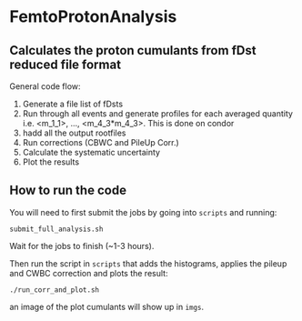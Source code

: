 
# FemtoProtonAnalysis #

## Calculates the proton cumulants from fDst reduced file format ##

General code flow:

1. Generate a file list of fDsts
2. Run through all events and generate profiles for each averaged quantity i.e. <m_1_1>, ..., <m_4_3*m_4_3>. This is done on condor
3. hadd all the output rootfiles 
4. Run corrections (CBWC and PileUp Corr.)
5. Calculate the systematic uncertainty 
6. Plot the results


## How to run the code ##

You will need to first submit the jobs by going into `scripts` and running:

` submit_full_analysis.sh `

Wait for the jobs to finish (~1-3 hours).

Then run the script in ` scripts ` that adds the histograms, applies the pileup and CWBC correction and plots the result:

` ./run_corr_and_plot.sh `

an image of the plot cumulants will show up in `imgs`. 




 
 
